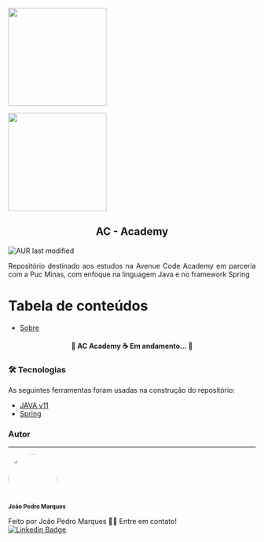 <p float="left">
  <img src="https://assets.avenuecode.com/production-3c73ad58a1df43c9713c55e9baf045e9a5d7d7f5/images/avenue-code-logo-white-horizontal.svg" width="200px"/>
  <p float = "right"\>
  <img src="https://www.pucminas.br/Style%20Library/PROCESSOSELETIVO/img/brasao.png" width="200"/> 
  <h2 align="center"> AC - Academy</h2>
  <img align="center" alt="AUR last modified" src="https://img.shields.io/github/last-commit/joaopedro-marques/AC-academy">
  
</p>

<p id="Sobre" align="Justify">Repositório destinado aos estudos na Avenue Code Academy em parceria com a Puc Minas, com enfoque na linguagem Java e no framework Spring  </p>

Tabela de conteúdos
=================
<!--ts-->
   * [Sobre](#Sobre)
   
<!--te-->

<h4 align="center"> 
🔨  AC Academy ☕ Em andamento... 🔨
</h4>

### 🛠 Tecnologias

As seguintes ferramentas foram usadas na construção do repositório:

- [JAVA v11](https://docs.oracle.com/en/java/javase/11/)
- [Spring](https://spring.io/)



### Autor
---

 <img style="border-radius: 50%;" src="https://avatars.githubusercontent.com/u/64924032?s=400&u=32a74f0cb09f0972475d6ab43c656aa5fec0b22b&v=4" width="100px;" alt=""/>
 <br />
 <sub><b>João Pedro Marques</b></sub></a>


Feito por João Pedro Marques 👋🏽 Entre em contato!
<br>
[![Linkedin Badge](https://img.shields.io/badge/-João-blue?style=flat-square&logo=Linkedin&logoColor=white&link=https://www.linkedin.com/in/joao-pedro-marques-mourao/)](https://www.linkedin.com/in/joao-pedro-marques-mourao/)
